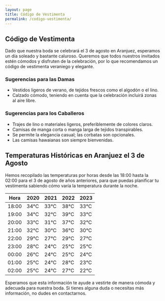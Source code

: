 ```yaml
---
layout: page
title: Código de Vestimenta
permalink: /codigo-vestimenta/
---
```


## Código de Vestimenta

Dado que nuestra boda se celebrará el 3 de agosto en Aranjuez, esperamos un día soleado y bastante caluroso. Queremos que todos nuestros invitados estén cómodos y disfruten de la celebración, por lo que recomendamos un código de vestimenta veraniego y elegante.

### Sugerencias para las Damas

- Vestidos ligeros de verano, de tejidos frescos como el algodón o el lino.
- Calzado cómodo, teniendo en cuenta que la celebración incluirá zonas al aire libre.

### Sugerencias para los Caballeros

- Trajes de lino o materiales ligeros, preferiblemente de colores claros.
- Camisas de manga corta o manga larga de tejidos transpirables.
- Se permite la elegancia casual; las corbatas son opcionales.
- Las camisas hawaianas son siempre bienvenidas.
## Temperaturas Históricas en Aranjuez el 3 de Agosto

Hemos recopilado las temperaturas por horas desde las 18:00 hasta la 02:00 para el 3 de agosto de años anteriores, para que puedas planificar tu vestimenta sabiendo cómo varía la temperatura durante la noche.

| Hora | 2020 | 2021 | 2022 | 2023 |
|------|------|------|------|------|
| 18:00 | 34°C | 33°C | 38°C | 33°C |
| 19:00 | 34°C | 32°C | 39°C | 33°C |
| 20:00 | 33°C | 31°C | 37°C | 32°C |
| 21:00 | 32°C | 30°C | 36°C | 30°C |
| 22:00 | 29°C | 27°C | 29°C | 27°C |
| 23:00 | 28°C | 24°C | 25°C | 25°C |
| 00:00 | 26°C | 24°C | 25°C | 24°C |
| 01:00 | 25°C | 24°C | 28°C | 23°C |
| 02:00 | 25°C | 24°C | 27°C | 22°C |

Esperamos que esta información te ayude a vestirte de manera cómoda y adecuada para nuestra boda. Si tienes alguna duda o necesitas más información, no dudes en contactarnos.
